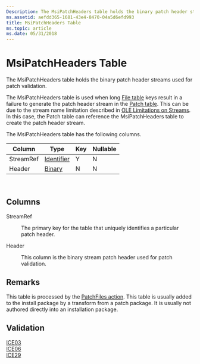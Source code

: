 ```yaml
---
Description: The MsiPatchHeaders table holds the binary patch header streams used for patch validation.
ms.assetid: aefdd365-1681-43e4-8470-04a5d6efd993
title: MsiPatchHeaders Table
ms.topic: article
ms.date: 05/31/2018
---
```


# MsiPatchHeaders Table

The MsiPatchHeaders table holds the binary patch header streams used for patch validation.

The MsiPatchHeaders table is used when long [File table](file-table.md) keys result in a failure to generate the patch header stream in the [Patch table](patch-table.md). This can be due to the stream name limitation described in [OLE Limitations on Streams](ole-limitations-on-streams.md). In this case, the Patch table can reference the MsiPatchHeaders table to create the patch header stream.

The MsiPatchHeaders table has the following columns.



| Column    | Type                         | Key | Nullable |
|-----------|------------------------------|-----|----------|
| StreamRef | [Identifier](identifier.md) | Y   | N        |
| Header    | [Binary](binary.md)         | N   | N        |



 

## Columns

<dl> <dt>

<span id="StreamRef"></span><span id="streamref"></span><span id="STREAMREF"></span>StreamRef
</dt> <dd>

The primary key for the table that uniquely identifies a particular patch header.

</dd> <dt>

<span id="Header"></span><span id="header"></span><span id="HEADER"></span>Header
</dt> <dd>

This column is the binary stream patch header used for patch validation.

</dd> </dl>

## Remarks

This table is processed by the [PatchFiles action](patchfiles-action.md). This table is usually added to the install package by a transform from a patch package. It is usually not authored directly into an installation package.

## Validation

<dl>

[ICE03](ice03.md)  
[ICE06](ice06.md)  
[ICE29](ice29.md)  
</dl>

 

 



